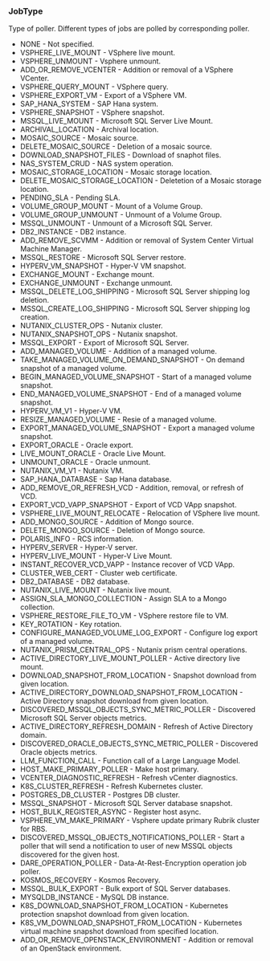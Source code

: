 ### JobType
Type of poller. Different types of jobs are polled by corresponding poller.

- NONE - Not specified.
- VSPHERE_LIVE_MOUNT - VSphere live mount.
- VSPHERE_UNMOUNT - Vsphere unmount.
- ADD_OR_REMOVE_VCENTER - Addition or removal of a VSphere VCenter.
- VSPHERE_QUERY_MOUNT - VSphere query.
- VSPHERE_EXPORT_VM - Export of a VSphere VM.
- SAP_HANA_SYSTEM - SAP Hana system.
- VSPHERE_SNAPSHOT - VSphere snapshot.
- MSSQL_LIVE_MOUNT - Microsoft SQL Server Live Mount.
- ARCHIVAL_LOCATION - Archival location.
- MOSAIC_SOURCE - Mosaic source.
- DELETE_MOSAIC_SOURCE - Deletion of a mosaic source.
- DOWNLOAD_SNAPSHOT_FILES - Download of snaphot files.
- NAS_SYSTEM_CRUD - NAS system operation.
- MOSAIC_STORAGE_LOCATION - Mosaic storage location.
- DELETE_MOSAIC_STORAGE_LOCATION - Deletetion of a Mosaic storage location.
- PENDING_SLA - Pending SLA.
- VOLUME_GROUP_MOUNT - Mount of a Volume Group.
- VOLUME_GROUP_UNMOUNT - Unmount of a Volume Group.
- MSSQL_UNMOUNT - Unmount of a Microsoft SQL Server.
- DB2_INSTANCE - DB2 instance.
- ADD_REMOVE_SCVMM - Addition or removal of System Center Virtual Machine Manager.
- MSSQL_RESTORE - Microsoft SQL Server restore.
- HYPERV_VM_SNAPSHOT - Hyper-V VM snapshot.
- EXCHANGE_MOUNT - Exchange mount.
- EXCHANGE_UNMOUNT - Exchange unmount.
- MSSQL_DELETE_LOG_SHIPPING - Microsoft SQL Server shipping log deletion.
- MSSQL_CREATE_LOG_SHIPPING - Microsoft SQL Server shipping log creation.
- NUTANIX_CLUSTER_OPS - Nutanix cluster.
- NUTANIX_SNAPSHOT_OPS - Nutanix snapshot.
- MSSQL_EXPORT - Export of Microsoft SQL Server.
- ADD_MANAGED_VOLUME - Addition of a managed volume.
- TAKE_MANAGED_VOLUME_ON_DEMAND_SNAPSHOT - On demand snapshot of a managed volume.
- BEGIN_MANAGED_VOLUME_SNAPSHOT - Start of a managed volume snapshot.
- END_MANAGED_VOLUME_SNAPSHOT - End of a managed volume snapshot.
- HYPERV_VM_V1 - Hyper-V VM.
- RESIZE_MANAGED_VOLUME - Resie of a managed volume.
- EXPORT_MANAGED_VOLUME_SNAPSHOT - Export a managed volume snapshot.
- EXPORT_ORACLE - Oracle export.
- LIVE_MOUNT_ORACLE - Oracle Live Mount.
- UNMOUNT_ORACLE - Oracle unmount.
- NUTANIX_VM_V1 - Nutanix VM.
- SAP_HANA_DATABASE - Sap Hana database.
- ADD_REMOVE_OR_REFRESH_VCD - Addition, removal, or refresh of VCD.
- EXPORT_VCD_VAPP_SNAPSHOT - Export of VCD VApp snapshot.
- VSPHERE_LIVE_MOUNT_RELOCATE - Relocation of VSphere live mount.
- ADD_MONGO_SOURCE - Addition of Mongo source.
- DELETE_MONGO_SOURCE - Deletion of Mongo source.
- POLARIS_INFO - RCS information.
- HYPERV_SERVER - Hyper-V server.
- HYPERV_LIVE_MOUNT - Hyper-V Live Mount.
- INSTANT_RECOVER_VCD_VAPP - Instance recover of VCD VApp.
- CLUSTER_WEB_CERT - Cluster web certificate.
- DB2_DATABASE - DB2 database.
- NUTANIX_LIVE_MOUNT - Nutanix live mount.
- ASSIGN_SLA_MONGO_COLLECTION - Assign SLA to a Mongo collection.
- VSPHERE_RESTORE_FILE_TO_VM - VSphere restore file to VM.
- KEY_ROTATION - Key rotation.
- CONFIGURE_MANAGED_VOLUME_LOG_EXPORT - Configure log export of a managed volume.
- NUTANIX_PRISM_CENTRAL_OPS - Nutanix prism central operations.
- ACTIVE_DIRECTORY_LIVE_MOUNT_POLLER - Active directory live mount.
- DOWNLOAD_SNAPSHOT_FROM_LOCATION - Snapshot download from given location.
- ACTIVE_DIRECTORY_DOWNLOAD_SNAPSHOT_FROM_LOCATION - Active Directory snapshot download from given location.
- DISCOVERED_MSSQL_OBJECTS_SYNC_METRIC_POLLER - Discovered Microsoft SQL Server objects metrics.
- ACTIVE_DIRECTORY_REFRESH_DOMAIN - Refresh of Active Directory domain.
- DISCOVERED_ORACLE_OBJECTS_SYNC_METRIC_POLLER - Discovered Oracle objects metrics.
- LLM_FUNCTION_CALL - Function call of a Large Language Model.
- HOST_MAKE_PRIMARY_POLLER - Make host primary.
- VCENTER_DIAGNOSTIC_REFRESH - Refresh vCenter diagnostics.
- K8S_CLUSTER_REFRESH - Refresh Kubernetes cluster.
- POSTGRES_DB_CLUSTER - Postgres DB cluster.
- MSSQL_SNAPSHOT - Microsoft SQL Server database snapshot.
- HOST_BULK_REGISTER_ASYNC - Register host async.
- VSPHERE_VM_MAKE_PRIMARY - Vsphere update primary Rubrik cluster for RBS.
- DISCOVERED_MSSQL_OBJECTS_NOTIFICATIONS_POLLER - Start a poller that will send a notification to user
of new MSSQL objects discovered for the given host.
- DARE_OPERATION_POLLER - Data-At-Rest-Encryption operation job poller.
- KOSMOS_RECOVERY - Kosmos Recovery.
- MSSQL_BULK_EXPORT - Bulk export of SQL Server databases.
- MYSQLDB_INSTANCE - MySQL DB instance.
- K8S_DOWNLOAD_SNAPSHOT_FROM_LOCATION - Kubernetes protection snapshot download from given location.
- K8S_VM_DOWNLOAD_SNAPSHOT_FROM_LOCATION - Kubernetes virtual machine snapshot download from specified location.
- ADD_OR_REMOVE_OPENSTACK_ENVIRONMENT - Addition or removal of an OpenStack environment.
